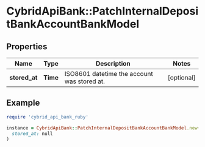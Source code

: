 # CybridApiBank::PatchInternalDepositBankAccountBankModel

## Properties

| Name | Type | Description | Notes |
| ---- | ---- | ----------- | ----- |
| **stored_at** | **Time** | ISO8601 datetime the account was stored at. | [optional] |

## Example

```ruby
require 'cybrid_api_bank_ruby'

instance = CybridApiBank::PatchInternalDepositBankAccountBankModel.new(
  stored_at: null
)
```

